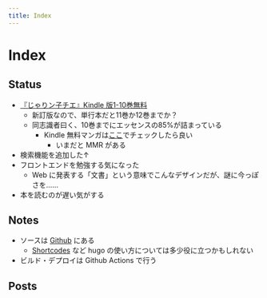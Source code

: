 ```yaml
---
title: Index
---
```


# Index

## Status
- [『じゃりン子チエ』Kindle 版1-10巻無料](https://amzn.to/38z3twX)
	- 新訂版なので、単行本だと11巻か12巻までか？
	- 同志識者曰く、10巻までにエッセンスの85%が詰まっている
		- Kindle 無料マンガは[ここ](https://www.amazon.co.jp/gp/bestsellers/digital-text/2293143051/ref=zg_bs?ie=UTF8&tf=1)でチェックしたら良い
			- いまだと MMR がある
- 検索機能を追加した↑
- フロントエンドを勉強する気になった
	- Web に発表する「文書」という意味でこんなデザインだが、謎に今っぽさを……
- 本を読むのが遅い気がする

## Notes
- ソースは [Github](https://github.com/tbsmcd/tbsmcd.github.io/tree/source) にある
	- [Shortcodes](https://gohugo.io/content-management/shortcodes/) など hugo の使い方については多少役に立つかもしれない
- ビルド・デプロイは Github Actions で行う

## Posts
